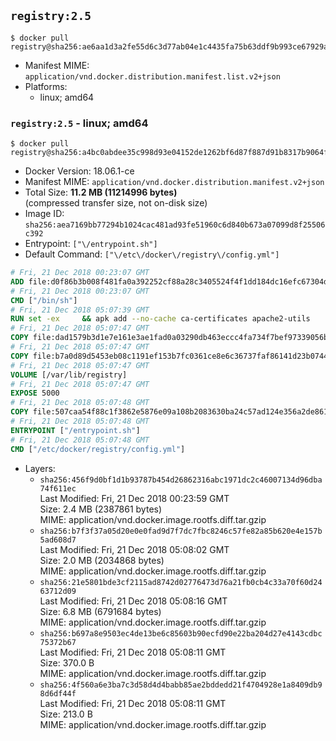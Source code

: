 ## `registry:2.5`

```console
$ docker pull registry@sha256:ae6aa1d3a2fe55d6c3d77ab04e1c4435fa75b63ddf9b993ce67929aa2538227a
```

-	Manifest MIME: `application/vnd.docker.distribution.manifest.list.v2+json`
-	Platforms:
	-	linux; amd64

### `registry:2.5` - linux; amd64

```console
$ docker pull registry@sha256:a4bc0abdee35c998d93e04152de1262bf6d87f887d91b8317b9064f96710e275
```

-	Docker Version: 18.06.1-ce
-	Manifest MIME: `application/vnd.docker.distribution.manifest.v2+json`
-	Total Size: **11.2 MB (11214996 bytes)**  
	(compressed transfer size, not on-disk size)
-	Image ID: `sha256:aea7169bb77294b1024cac481ad93fe51960c6d840b673a07099d8f25506c392`
-	Entrypoint: `["\/entrypoint.sh"]`
-	Default Command: `["\/etc\/docker\/registry\/config.yml"]`

```dockerfile
# Fri, 21 Dec 2018 00:23:07 GMT
ADD file:d0f86b3b008f481fa0a392252cf88a28c3405524f4f1dd184dc16efc67304dc3 in / 
# Fri, 21 Dec 2018 00:23:07 GMT
CMD ["/bin/sh"]
# Fri, 21 Dec 2018 05:07:39 GMT
RUN set -ex     && apk add --no-cache ca-certificates apache2-utils
# Fri, 21 Dec 2018 05:07:47 GMT
COPY file:dad1579b3d1e7e161e3ae1fad0a03290db463eccc4fa734f7bef97339056b6c5 in /bin/registry 
# Fri, 21 Dec 2018 05:07:47 GMT
COPY file:b7a0d89d5453eb08c1191ef153b7fc0361ce8e6c36737faf86141d23b0744321 in /etc/docker/registry/config.yml 
# Fri, 21 Dec 2018 05:07:47 GMT
VOLUME [/var/lib/registry]
# Fri, 21 Dec 2018 05:07:47 GMT
EXPOSE 5000
# Fri, 21 Dec 2018 05:07:48 GMT
COPY file:507caa54f88c1f3862e5876e09a108b2083630ba24c57ad124e356a2de861d62 in /entrypoint.sh 
# Fri, 21 Dec 2018 05:07:48 GMT
ENTRYPOINT ["/entrypoint.sh"]
# Fri, 21 Dec 2018 05:07:48 GMT
CMD ["/etc/docker/registry/config.yml"]
```

-	Layers:
	-	`sha256:456f9d0bf1d1b93787b454d26862316abc1971dc2c46007134d96dba74f611ec`  
		Last Modified: Fri, 21 Dec 2018 00:23:59 GMT  
		Size: 2.4 MB (2387861 bytes)  
		MIME: application/vnd.docker.image.rootfs.diff.tar.gzip
	-	`sha256:b7f3f37a05d20e0e0fad9d7f7dc7fbc8246c57fe82a85b620e4e157b5ad608d7`  
		Last Modified: Fri, 21 Dec 2018 05:08:02 GMT  
		Size: 2.0 MB (2034868 bytes)  
		MIME: application/vnd.docker.image.rootfs.diff.tar.gzip
	-	`sha256:21e5801bde3cf2115ad8742d02776473d76a21fb0cb4c33a70f60d2463712d09`  
		Last Modified: Fri, 21 Dec 2018 05:08:16 GMT  
		Size: 6.8 MB (6791684 bytes)  
		MIME: application/vnd.docker.image.rootfs.diff.tar.gzip
	-	`sha256:b697a8e9503ec4de13be6c85603b90ecfd90e22ba204d27e4143cdbc75372b67`  
		Last Modified: Fri, 21 Dec 2018 05:08:11 GMT  
		Size: 370.0 B  
		MIME: application/vnd.docker.image.rootfs.diff.tar.gzip
	-	`sha256:4f560a6e3ba7c3d58d4d4babb85ae2bddedd21f4704928e1a8409db98d6df44f`  
		Last Modified: Fri, 21 Dec 2018 05:08:11 GMT  
		Size: 213.0 B  
		MIME: application/vnd.docker.image.rootfs.diff.tar.gzip
